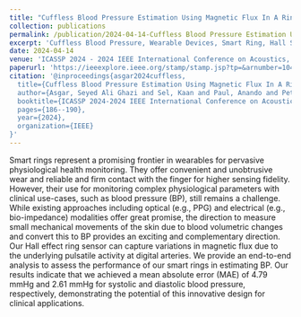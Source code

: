 ```yaml
---
title: "Cuffless Blood Pressure Estimation Using Magnetic Flux In A Ring Form Factor"
collection: publications
permalink: /publication/2024-04-14-Cuffless Blood Pressure Estimation Using Magnetic Flux In A Ring Form Factor-number-2
excerpt: 'Cuffless Blood Pressure, Wearable Devices, Smart Ring, Hall Sensor, Magnetic Flux.'
date: 2024-04-14
venue: 'ICASSP 2024 - 2024 IEEE International Conference on Acoustics, Speech and Signal Processing (ICASSP)'
paperurl: 'https://ieeexplore.ieee.org/stamp/stamp.jsp?tp=&arnumber=10445982'
citation: '@inproceedings{asgar2024cuffless,
  title={Cuffless Blood Pressure Estimation Using Magnetic Flux In A Ring Form Factor},
  author={Asgar, Seyed Ali Ghazi and Sel, Kaan and Paul, Anando and Pettigrew, Roderic I and Jafari, Roozbeh},
  booktitle={ICASSP 2024-2024 IEEE International Conference on Acoustics, Speech and Signal Processing (ICASSP)},
  pages={186--190},
  year={2024},
  organization={IEEE}
}'
---
```


Smart rings represent a promising frontier in wearables for
pervasive physiological health monitoring. They offer
convenient and unobtrusive wear and reliable and firm
contact with the finger for higher sensing fidelity. However,
their use for monitoring complex physiological parameters
with clinical use-cases, such as blood pressure (BP), still
remains a challenge. While existing approaches including
optical (e.g., PPG) and electrical (e.g., bio-impedance)
modalities offer great promise, the direction to measure small
mechanical movements of the skin due to blood volumetric
changes and convert this to BP provides an exciting and
complementary direction. Our Hall effect ring sensor can
capture variations in magnetic flux due to the underlying
pulsatile activity at digital arteries. We provide an end-to-end
analysis to assess the performance of our smart rings in
estimating BP. Our results indicate that we achieved a mean
absolute error (MAE) of 4.79 mmHg and 2.61 mmHg for
systolic and diastolic blood pressure, respectively,
demonstrating the potential of this innovative design for
clinical applications.
